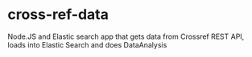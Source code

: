 # cross-ref-data
Node.JS and Elastic search app that gets data from Crossref REST API, loads into Elastic Search and does DataAnalysis
